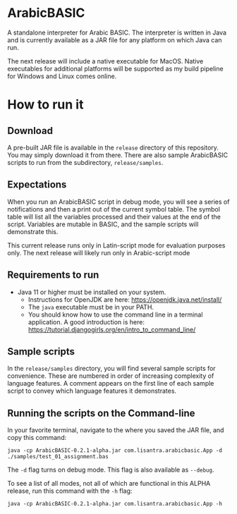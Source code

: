 # ArabicBASIC

A standalone interpreter for Arabic BASIC. The interpreter is written in Java and is currently available as a JAR file
for any platform on which Java can run.

The next release will include a native executable for MacOS. Native executables for additional platforms will be
supported as my build pipeline for Windows and Linux comes online.

# How to run it

## Download

A pre-built JAR file is available in the `release` directory of this repository. You may simply download it from there.
There are also sample ArabicBASIC scripts to run from the subdirectory, `release/samples`.

## Expectations

When you run an ArabicBASIC script in debug mode, you will see a series of notifications and then a print out of the
current symbol table. The symbol table will list all the variables processed and their values at the end of the script.
Variables are mutable in BASIC, and the sample scripts will demonstrate this.

This current release runs only in Latin-script mode for evaluation purposes only. The next release will likely run only
in Arabic-script mode

## Requirements to run

- Java 11 or higher must be installed on your system.
    - Instructions for OpenJDK are here: https://openjdk.java.net/install/
    - The `java` executable must be in your PATH.
    - You should know how to use the command line in a terminal application. A good introduction is
      here: https://tutorial.djangogirls.org/en/intro_to_command_line/

## Sample scripts

In the `release/samples` directory, you will find several sample scripts for convenience. These are numbered in order of
increasing complexity of language features. A comment appears on the first line of each sample script to convey which
language features it demonstrates.

## Running the scripts on the Command-line

In your favorite terminal, navigate to the where you saved the JAR file, and copy this command:

```
java -cp ArabicBASIC-0.2.1-alpha.jar com.lisantra.arabicbasic.App -d ./samples/test_01_assignment.bas 
```

The `-d` flag turns on debug mode. This flag is also available as `--debug`.

To see a list of all modes, not all of which are functional in this ALPHA release, run this command with the `-h` flag:

```
java -cp ArabicBASIC-0.2.1-alpha.jar com.lisantra.arabicbasic.App -h
```


